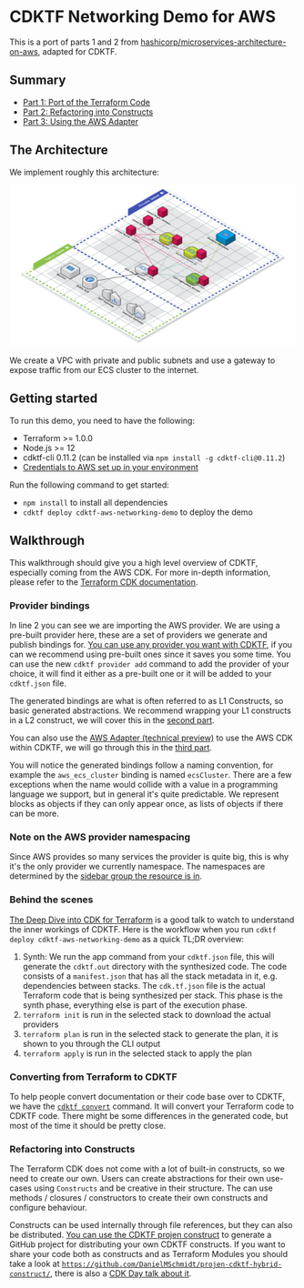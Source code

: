 # CDKTF Networking Demo for AWS

This is a port of parts 1 and 2 from [hashicorp/microservices-architecture-on-aws](https://github.com/hashicorp/microservices-architecture-on-aws/tree/part-2), adapted for CDKTF.

## Summary

- [Part 1: Port of the Terraform Code](https://github.com/DanielMSchmidt/cdktf-aws-networking-demo/tree/part-1)
- [Part 2: Refactoring into Constructs](https://github.com/DanielMSchmidt/cdktf-aws-networking-demo/tree/part-2)
- [Part 3: Using the AWS Adapter](https://github.com/DanielMSchmidt/cdktf-aws-networking-demo/tree/part-3)

## The Architecture

We implement roughly this architecture:

![architecture](https://github.com/hashicorp/microservices-architecture-on-aws/raw/main/images/aws-consul-ecs-finalized-architecture.png)

We create a VPC with private and public subnets and use a gateway to expose traffic from our ECS cluster to the internet.

## Getting started

To run this demo, you need to have the following:

- Terraform >= 1.0.0
- Node.js >= 12
- cdktf-cli 0.11.2 (can be installed via `npm install -g cdktf-cli@0.11.2`)
- [Credentials to AWS set up in your environment](https://github.com/hashicorp/microservices-architecture-on-aws#prerequisites)

Run the following command to get started:

- `npm install` to install all dependencies
- `cdktf deploy cdktf-aws-networking-demo` to deploy the demo

## Walkthrough

This walkthrough should give you a high level overview of CDKTF, especially coming from the AWS CDK. For more in-depth information, please refer to the [Terraform CDK documentation](https://www.terraform.io/cdktf).

### Provider bindings

In line 2 you can see we are importing the AWS provider. We are using a pre-built provider here, these are a set of providers we generate and publish bindings for. [You can use any provider you want with CDKTF](https://www.terraform.io/cdktf/concepts/providers-and-resources#add-provider-to-cdktf-json), if you can we recommend using pre-built ones since it saves you some time. You can use the new `cdktf provider add` command to add the provider of your choice, it will find it either as a pre-built one or it will be added to your `cdktf.json` file.

The generated bindings are what is often referred to as L1 Constructs, so basic generated abstractions. We recommend wrapping your L1 constructs in a L2 construct, we will cover this in the [second part](https://github.com/danielmschmidt/cdktf-aws-networking-demo/tree/part-2).

You can also use the [AWS Adapter (technical preview)](https://github.com/hashicorp/cdktf-aws-cdk) to use the AWS CDK within CDKTF, we will go through this in the [third part](https://github.com/danielmschmidt/cdktf-aws-networking-demo/tree/part-3).

You will notice the generated bindings follow a naming convention, for example the `aws_ecs_cluster` binding is named `ecsCluster`. There are a few exceptions when the name would collide with a value in a programming language we support, but in general it's quite predictable. We represent blocks as objects if they can only appear once, as lists of objects if there can be more.

### Note on the AWS provider namespacing

Since AWS provides so many services the provider is quite big, this is why it's the only provider we currently namespace. The namespaces are determined by the [sidebar group the resource is in](https://registry.terraform.io/providers/hashicorp/aws/latest/docs).

### Behind the scenes

[The Deep Dive into CDK for Terraform](https://www.youtube.com/watch?v=nNr8JrN-9HE&t=2s) is a good talk to watch to understand the inner workings of CDKTF.
Here is the workflow when you run `cdktf deploy cdktf-aws-networking-demo` as a quick TL;DR overview:

1. Synth: We run the app command from your `cdktf.json` file, this will generate the `cdktf.out` directory with the synthesized code. The code consists of a `manifest.json` that has all the stack metadata in it, e.g. dependencies between stacks. The `cdk.tf.json` file is the actual Terraform code that is being synthesized per stack. This phase is the synth phase, everything else is part of the execution phase.
2. `terraform init` is run in the selected stack to download the actual providers
3. `terraform plan` is run in the selected stack to generate the plan, it is shown to you through the CLI output
4. `terraform apply` is run in the selected stack to apply the plan

### Converting from Terraform to CDKTF

To help people convert documentation or their code base over to CDKTF, we have the [`cdktf convert`](https://www.terraform.io/cdktf/cli-reference/commands#convert) command. It will convert your Terraform code to CDKTF code. There might be some differences in the generated code, but most of the time it should be pretty close.

### Refactoring into Constructs

The Terraform CDK does not come with a lot of built-in constructs, so we need to create our own.
Users can create abstractions for their own use-cases using `Constructs` and be creative in their structure. The can use methods / closures / constructors to create their own constructs and configure behaviour.

Constructs can be used internally through file references, but they can also be distributed. [You can use the CDKTF projen construct](https://github.com/projen/projen/blob/main/src/cdktf/cdktf-construct.ts#L28) to generate a GitHub project for distributing your own CDKTF constructs. If you want to share your code both as constructs and as Terraform Modules you should take a look at [`https://github.com/DanielMSchmidt/projen-cdktf-hybrid-construct/`](https://github.com/DanielMSchmidt/projen-cdktf-hybrid-construct/), there is also a [CDK Day talk about it](https://www.youtube.com/watch?v=s8tO-ymVQPg&t=10267s).
